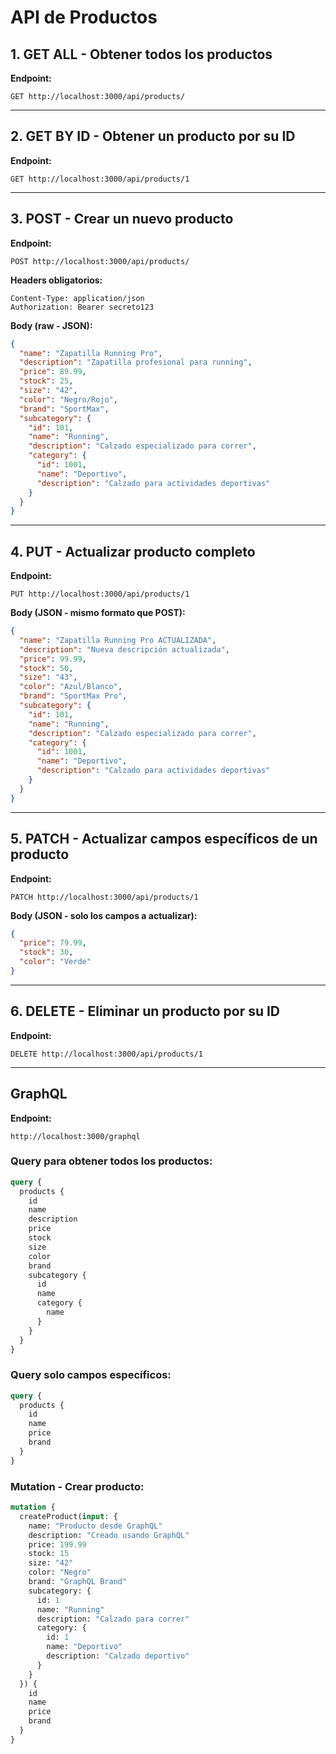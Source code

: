 # API de Productos

## 1. GET ALL - Obtener todos los productos

**Endpoint:**
```
GET http://localhost:3000/api/products/
```

---

## 2. GET BY ID - Obtener un producto por su ID

**Endpoint:**
```
GET http://localhost:3000/api/products/1
```

---

## 3. POST - Crear un nuevo producto

**Endpoint:**
```
POST http://localhost:3000/api/products/
```

**Headers obligatorios:**
```
Content-Type: application/json
Authorization: Bearer secreto123
```

**Body (raw - JSON):**
```json
{
  "name": "Zapatilla Running Pro",
  "description": "Zapatilla profesional para running",
  "price": 89.99,
  "stock": 25,
  "size": "42",
  "color": "Negro/Rojo",
  "brand": "SportMax",
  "subcategory": {
    "id": 101,
    "name": "Running",
    "description": "Calzado especializado para correr",
    "category": {
      "id": 1001,
      "name": "Deportivo",
      "description": "Calzado para actividades deportivas"
    }
  }
}
```

---

## 4. PUT - Actualizar producto completo

**Endpoint:**
```
PUT http://localhost:3000/api/products/1
```

**Body (JSON - mismo formato que POST):**
```json
{
  "name": "Zapatilla Running Pro ACTUALIZADA",
  "description": "Nueva descripción actualizada",
  "price": 99.99,
  "stock": 50,
  "size": "43",
  "color": "Azul/Blanco",
  "brand": "SportMax Pro",
  "subcategory": {
    "id": 101,
    "name": "Running",
    "description": "Calzado especializado para correr",
    "category": {
      "id": 1001,
      "name": "Deportivo",
      "description": "Calzado para actividades deportivas"
    }
  }
}
```

---

## 5. PATCH - Actualizar campos específicos de un producto

**Endpoint:**
```
PATCH http://localhost:3000/api/products/1
```

**Body (JSON - solo los campos a actualizar):**
```json
{
  "price": 79.99,
  "stock": 30,
  "color": "Verde"
}
```

---

## 6. DELETE - Eliminar un producto por su ID

**Endpoint:**
```
DELETE http://localhost:3000/api/products/1
```

---

## GraphQL

**Endpoint:**
```
http://localhost:3000/graphql
```

### Query para obtener todos los productos:

```graphql
query {
  products {
    id
    name
    description
    price
    stock
    size
    color
    brand
    subcategory {
      id
      name
      category {
        name
      }
    }
  }
}
```

### Query solo campos específicos:

```graphql
query {
  products {
    id
    name
    price
    brand
  }
}
```

### Mutation - Crear producto:

```graphql
mutation {
  createProduct(input: {
    name: "Producto desde GraphQL"
    description: "Creado usando GraphQL"
    price: 199.99
    stock: 15
    size: "42"
    color: "Negro"
    brand: "GraphQL Brand"
    subcategory: {
      id: 1
      name: "Running"
      description: "Calzado para correr"
      category: {
        id: 1
        name: "Deportivo"
        description: "Calzado deportivo"
      }
    }
  }) {
    id
    name
    price
    brand
  }
}
```